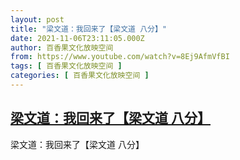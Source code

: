 ```yaml
---
layout: post
title: "梁文道：我回来了【梁文道 八分】"
date: 2021-11-06T23:11:05.000Z
author: 百香果文化放映空间
from: https://www.youtube.com/watch?v=8Ej9AfmVfBI
tags: [ 百香果文化放映空间 ]
categories: [ 百香果文化放映空间 ]
---
```

<!--1636240265000-->
[梁文道：我回来了【梁文道 八分】](https://www.youtube.com/watch?v=8Ej9AfmVfBI)
------

<div>
梁文道：我回来了【梁文道 八分】
</div>
